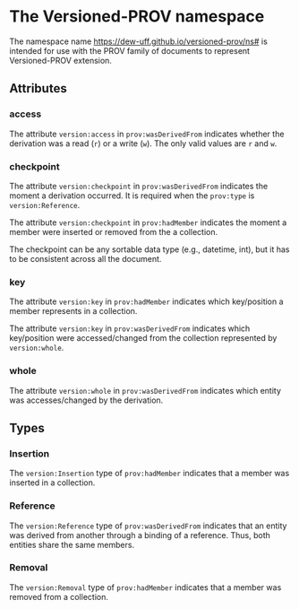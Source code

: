 # The Versioned-PROV namespace

The namespace name https://dew-uff.github.io/versioned-prov/ns# is intended for use with the PROV family of documents to represent Versioned-PROV extension.


## Attributes

### access

The attribute `version:access` in `prov:wasDerivedFrom` indicates whether the derivation was a read (`r`) or a write (`w`). The only valid values are `r` and `w`.

### checkpoint

The attribute `version:checkpoint` in `prov:wasDerivedFrom` indicates the moment a derivation occurred. It is required when the `prov:type` is `version:Reference`.

The attribute `version:checkpoint` in `prov:hadMember` indicates the moment a member were inserted or removed from the a collection.

The checkpoint can be any sortable data type (e.g., datetime, int), but it has to be consistent across all the document.

### key

The attribute `version:key` in `prov:hadMember` indicates which key/position a member represents in a collection.

The attribute `version:key` in `prov:wasDerivedFrom` indicates which key/position were accessed/changed from the collection represented by `version:whole`.

### whole

The attribute `version:whole` in `prov:wasDerivedFrom` indicates which entity was accesses/changed by the derivation.

## Types

### Insertion

The `version:Insertion` type of `prov:hadMember` indicates that a member was inserted in a collection.

### Reference

The `version:Reference` type of `prov:wasDerivedFrom` indicates that an entity was derived from another through a binding of a reference. Thus, both entities share the same members.

### Removal

The `version:Removal` type of `prov:hadMember` indicates that a member was removed from a collection.